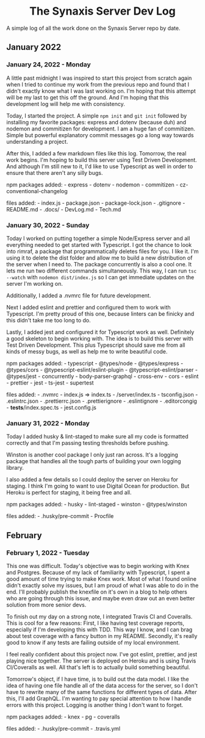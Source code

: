 <h1 align="center">The Synaxis Server Dev Log</h1>

A simple log of all the work done on the Synaxis Server repo by date.

## January 2022

### January 24, 2022 - Monday

A little past midnight I was inspired to start this project from scratch again when I tried to continue my work from the previous repo and found that I didn't exactly know what I was last working on.
I'm hoping that this attempt will be my last to get this off the ground.
And I'm hoping that this development log will help me with consistency.

Today, I started the project.
A simple `npm init` and `git init` followed by installing my favorite packages: express and dotenv (because duh) and nodemon and commitizen for development.
I am a huge fan of commitizen.
Simple but powerful explanatory commit messages go a long way towards understanding a project.

After this, I added a few markdown files like this log.
Tomorrow, the real work begins.
I'm hoping to build this server using Test Driven Development.
And although I'm still new to it, I'd like to use Typescript as well in order to ensure that there aren't any silly bugs.

npm packages added:
    - express
    - dotenv
    - nodemon
    - commitizen
    - cz-conventional-changelog

files added:
    - index.js
    - package.json
    - package-lock.json
    - .gitignore
    - README.md
    - .docs/
        - DevLog.md
        - Tech.md

### January 30, 2022 - Sunday

Today I worked on putting together a simple Node/Express server and all everything needed to get started with Typescript.
I got the chance to look into rimraf, a package that programmatically deletes files for you.
I like it.
I'm using it to delete the dist folder and allow me to build a new distribution of the server when I need to.
The package concurrently is also a cool one.
It lets me run two different commands simultaneously.
This way, I can run `tsc --watch` with `nodemon dist/index.js` so I can get immediate updates on the server I'm working on.

Additionally, I added a .nvmrc file for future development.

Next I added eslint and prettier and configured them to work with Typescript.
I'm pretty proud of this one, because linters can be finicky and this didn't take me too long to do.

Lastly, I added jest and configured it for Typescript work as well.
Definitely a good skeleton to begin working with.
The idea is to build this server with Test Driven Development.
This plus Typescript should save me from all kinds of messy bugs, as well as help me to write beautiful code.

npm packages added:
    - typescript
    - @types/node
    - @types/express
    - @types/cors
    - @typescript-eslint/eslint-plugin
    - @typescript-eslint/parser
    - @types/jest
    - concurrently
    - body-parser-graphql
    - cross-env
    - cors
    - eslint
    - prettier
    - jest
    - ts-jest
    - supertest

files added:
    - .nvmrc
    - index.js => index.ts
    - /server/index.ts
    - tsconfig.json
    - .eslintrc.json
    - .prettierrc.json
    - .prettierignore
    - .eslintignore
    - .editorcongig
    - __tests__/index.spec.ts
    - jest.config.js

### January 31, 2022 - Monday

Today I added husky & lint-staged to make sure all my code is formatted correctly and that I'm passing testing thresholds before pushing.

Winston is another cool package I only just ran across.
It's a logging package that handles all the tough parts of building your own logging library.

I also added a few details so I could deploy the server on Heroku for staging.
I think I'm going to want to use Digital Ocean for production.
But Heroku is perfect for staging, it being free and all.

npm packages added:
    - husky
    - lint-staged
    - winston
    - @types/winston

files added:
    - .husky/pre-commit
    - Procfile

## February

### February 1, 2022 - Tuesday

This one was difficult.
Today's objective was to begin working with Knex and Postgres.
Because of my lack of familiarity with Typescript, I spent a good amount of time trying to make Knex work.
Most of what I found online didn't exactly solve my issues, but I am proud of what I was able to do in the end.
I'll probably publish the knexfile on it's own in a blog to help others who are going through this issue, and maybe even draw out an even better solution from more senior devs.

To finish out my day on a strong note, I integrated Travis CI and Coveralls.
This is cool for a few reasons:
First, I like having test coverage reports, especially if I'm developing this with TDD.
This way I know, and I can brag about test coverage with a fancy button in my README.
Secondly, it's really good to know if any tests are failing outside of my local environment.

I feel really confident about this project now.
I've got eslint, prettier, and jest playing nice together.
The server is deployed on Heroku and is using Travis CI/Coveralls as well.
All that's left is to actually build something beautiful.

Tomorrow's object, if I have time, is to build out the data model.
I like the idea of having one file handle all of the data access for the server, so I don't have to rewrite many of the same functions for different types of data.
After this, I'll add GraphQL.
I'm wanting to pay special attention to how I handle errors with this project.
Logging is another thing I don't want to forget.

npm packages added:
    - knex
    - pg
    - coveralls

files added:
    - .husky/pre-commit
    - .travis.yml
